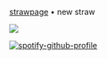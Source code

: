

[strawpage](https://arminlovespulp.straw.page/) • new straw 

 ![](https://static.wikia.nocookie.net/chiikawa/images/6/63/FightOnRakko.png/revision/latest/thumbnail/width/360/height/360?cb=20240709071629)

 [![spotify-github-profile](https://spotify-github-profile.kittinanx.com/api/view?uid=wjdes5kajmt1gqhbzctuzbgid&cover_image=true&theme=natemoo-re&show_offline=false&background_color=121212&interchange=true&bar_color=53b14f&bar_color_cover=false)](https://github.com/kittinan/spotify-github-profile) 
 


